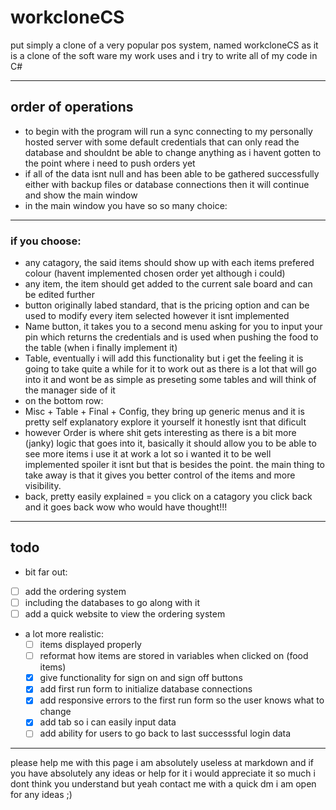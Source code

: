 # workcloneCS 
put simply a clone of a very popular pos system, named workcloneCS as it is a clone of the soft ware my work uses and i try to write all of my code in C#

---
## order of operations
- to begin with the program will run a sync connecting to my personally hosted server with some default credentials that can only read the database and shouldnt be able to change anything as i havent gotten to the point where i need to push orders yet
- if all of the data isnt null and has been able to be gathered successfully either with backup files or database connections then it will continue and show the main window
- in the main window you have so so many choice:
---
### if you choose:
- any catagory, the said items should show up with each items prefered colour (havent implemented chosen order yet although i could)
- any item, the item should get added to the current sale board and can be edited further
- button originally labed standard, that is the pricing option and can be used to modify every item selected however it isnt implemented
- Name button, it takes you to a second menu asking for you to input your pin which returns the credentials and is used when pushing the food to the table (when i finally implement it)
- Table, eventually i will add this functionality but i get the feeling it is going to take quite a while for it to work out as there is a lot that will go into it and wont be as simple as preseting some tables and will think of the manager side of it 
- on the bottom row:
- Misc + Table + Final + Config, they bring up generic menus and it is pretty self explanatory explore it yourself it honestly isnt that dificult
- however Order is where shit gets interesting as there is a bit more (janky) logic that goes into it, basically it should allow you to be able to see more items i use it at work a lot so i wanted it to be well implemented spoiler it isnt but that is besides the point. the main thing to take away is that it gives you better control of the items and more visibility.
- back, pretty easily explained = you click on a catagory you click back and it goes back wow who would have thought!!!
---
## todo
-  bit far out: 
  - [ ] add the ordering system
  - [ ] including the databases to go along with it
  - [ ] add a quick website to view the ordering system
- a lot more realistic:
    - [ ] items displayed properly 
    - [ ] reformat how items are stored in variables when clicked on (food items)
    - [x] give functionality for sign on and sign off buttons
    - [x] add first run form to initialize database connections
    - [x] add responsive errors to the first run form so the user knows what to change
    - [x] add tab so i can easily input data
    - [ ] add ability for users to go back to last successsful login data

---
please help me with this page i am absolutely useless at markdown and if you have absolutely any ideas or help for it i would appreciate it so much i dont think you understand but yeah contact me with a quick dm i am open for any ideas ;)